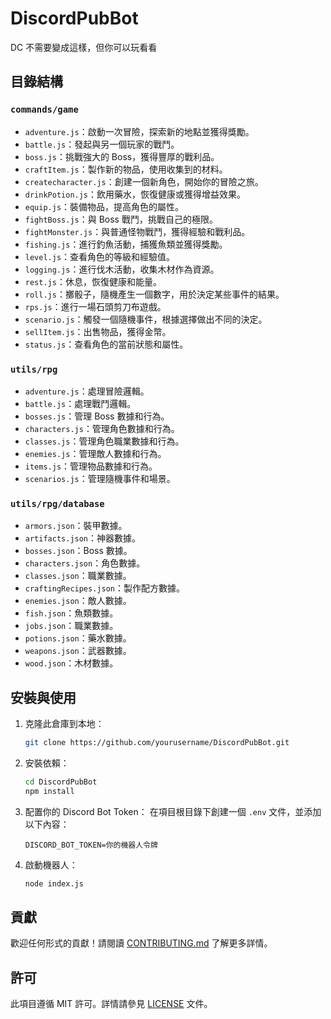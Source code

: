 # DiscordPubBot

DC 不需要變成這樣，但你可以玩看看

## 目錄結構

### `commands/game`

- `adventure.js`：啟動一次冒險，探索新的地點並獲得獎勵。
- `battle.js`：發起與另一個玩家的戰鬥。
- `boss.js`：挑戰強大的 Boss，獲得豐厚的戰利品。
- `craftItem.js`：製作新的物品，使用收集到的材料。
- `createcharacter.js`：創建一個新角色，開始你的冒險之旅。
- `drinkPotion.js`：飲用藥水，恢復健康或獲得增益效果。
- `equip.js`：裝備物品，提高角色的屬性。
- `fightBoss.js`：與 Boss 戰鬥，挑戰自己的極限。
- `fightMonster.js`：與普通怪物戰鬥，獲得經驗和戰利品。
- `fishing.js`：進行釣魚活動，捕獲魚類並獲得獎勵。
- `level.js`：查看角色的等級和經驗值。
- `logging.js`：進行伐木活動，收集木材作為資源。
- `rest.js`：休息，恢復健康和能量。
- `roll.js`：擲骰子，隨機產生一個數字，用於決定某些事件的結果。
- `rps.js`：進行一場石頭剪刀布遊戲。
- `scenario.js`：觸發一個隨機事件，根據選擇做出不同的決定。
- `sellItem.js`：出售物品，獲得金幣。
- `status.js`：查看角色的當前狀態和屬性。

### `utils/rpg`

- `adventure.js`：處理冒險邏輯。
- `battle.js`：處理戰鬥邏輯。
- `bosses.js`：管理 Boss 數據和行為。
- `characters.js`：管理角色數據和行為。
- `classes.js`：管理角色職業數據和行為。
- `enemies.js`：管理敵人數據和行為。
- `items.js`：管理物品數據和行為。
- `scenarios.js`：管理隨機事件和場景。

### `utils/rpg/database`

- `armors.json`：裝甲數據。
- `artifacts.json`：神器數據。
- `bosses.json`：Boss 數據。
- `characters.json`：角色數據。
- `classes.json`：職業數據。
- `craftingRecipes.json`：製作配方數據。
- `enemies.json`：敵人數據。
- `fish.json`：魚類數據。
- `jobs.json`：職業數據。
- `potions.json`：藥水數據。
- `weapons.json`：武器數據。
- `wood.json`：木材數據。

## 安裝與使用

1. 克隆此倉庫到本地：

   ```sh
   git clone https://github.com/yourusername/DiscordPubBot.git
   ```

2. 安裝依賴：

   ```sh
   cd DiscordPubBot
   npm install
   ```

3. 配置你的 Discord Bot Token：
   在項目根目錄下創建一個 `.env` 文件，並添加以下內容：

   ```env
   DISCORD_BOT_TOKEN=你的機器人令牌
   ```

4. 啟動機器人：
   ```sh
   node index.js
   ```

## 貢獻

歡迎任何形式的貢獻！請閱讀 [CONTRIBUTING.md](CONTRIBUTING.md) 了解更多詳情。

## 許可

此項目遵循 MIT 許可。詳情請參見 [LICENSE](LICENSE) 文件。
